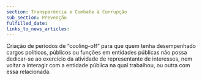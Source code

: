 ```yaml
---
section: Transparência e Combate à Corrupção
sub_section: Prevenção
fulfilled_date:
links_to_news_articles:
---
```


Criação de períodos de “cooling-off” para que quem tenha desempenhado cargos políticos, públicos ou funções em entidades públicas não possa dedicar-se ao exercício da atividade de representante de interesses, nem voltar a interagir com a entidade pública na qual trabalhou, ou outra com essa relacionada.